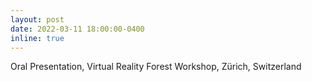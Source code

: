 ```yaml
---
layout: post
date: 2022-03-11 18:00:00-0400
inline: true
---
```


Oral Presentation, Virtual Reality Forest Workshop, Zürich, Switzerland